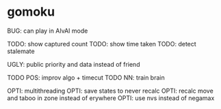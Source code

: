 # gomoku

BUG: can play in AIvAI mode

TODO: show captured count
TODO: show time taken
TODO: detect stalemate

UGLY: public priority and data instead of friend

TODO POS: improv algo + timecut
TODO NN: train brain

OPTI: multithreading
OPTI: save states to never recalc
OPTI: recalc move and taboo in zone instead of erywhere
OPTI: use nvs instead of negamax